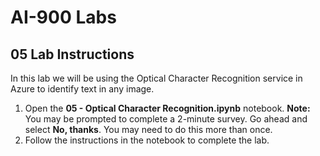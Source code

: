 # AI-900 Labs
## 05 Lab Instructions
In this lab we will be using the Optical Character Recognition service in Azure to identify text in any image.

1.  Open the **05 - Optical Character Recognition.ipynb** notebook.
    **Note:** You may be prompted to complete a 2-minute survey. Go ahead and select **No, thanks**. You may need to do this more than once.
2.  Follow the instructions in the notebook to complete the lab.

